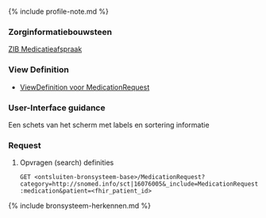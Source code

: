 {% include profile-note.md %}

### Zorginformatiebouwsteen

[ZIB Medicatieafspraak](https://zibs.nl/wiki/MedicationAgreement-v1.0(2017EN))

### View Definition

* [ViewDefinition voor MedicationRequest](ViewDefinition-MedicationRequest.json)

### User-Interface guidance

Een schets van het scherm met labels en sortering informatie

### Request

1. Opvragen (search) definities

    `GET <ontsluiten-bronsysteem-base>/MedicationRequest?category=http://snomed.info/sct|16076005&_include=MedicationRequest:medication&patient=<fhir_patient_id>`

{% include bronsysteem-herkennen.md %}